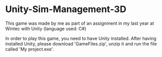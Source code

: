 # Unity-Sim-Management-3D
This game was made by me as part of an assignment in my last year at Wintec with Unity (language used: C#)

In order to play this game, you need to have Unity installed. 
After having installed Unity, please download 'GameFiles.zip', unzip it and run the file called 'My project.exe'.

